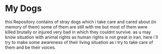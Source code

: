# My Dogs
this Repository contains of stray dogs which i take care and cared about (in memory of them)
some of them are still with me but most of them were killed brutally or injured very bad in which they couldnt survive.
as u may know situation with animal rights as human rights is not great in iran, here i`ll try to make some awareness of their living 
situation as i try to take care of them and be their voices.

